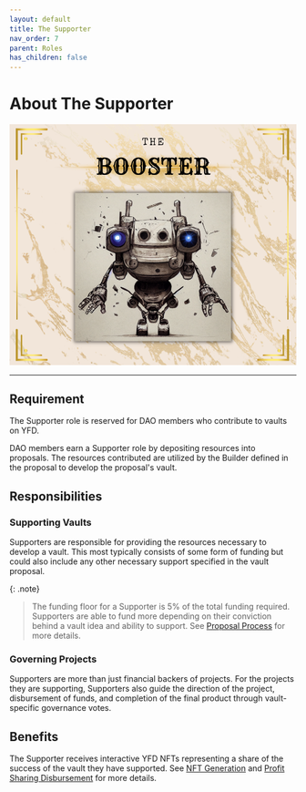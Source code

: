 ```yaml
---
layout: default
title: The Supporter
nav_order: 7
parent: Roles
has_children: false
---
```


# About The Supporter

![Booster](/assets/images/learn/role/booster.png)

***

## Requirement
The Supporter role is reserved for DAO members who contribute to vaults on YFD.

DAO members earn a Supporter role by depositing resources into proposals. The resources contributed are utilized by the Builder defined in the proposal to develop the proposal's vault.

## Responsibilities
### Supporting Vaults
Supporters are responsible for providing the resources necessary to develop a vault. This most typically consists of some form of funding but could also include any other necessary support specified in the vault proposal.

{: .note}
> The funding floor for a Supporter is 5% of the total funding required. Supporters are able to fund more depending on their conviction behind a vault idea and ability to support. See [Proposal Process](../../vault/2-proposal/) for more details.

### Governing Projects
Supporters are more than just financial backers of projects. For the projects they are supporting, Supporters also guide the direction of the project, disbursement of funds, and completion of the final product through vault-specific governance votes.

## Benefits
The Supporter receives interactive YFD NFTs representing a share of the success of the vault they have supported. See [NFT Generation](../../vault/5-vault-nft/) and [Profit Sharing Disbursement](../../vault/6-profit-sharing/) for more details.